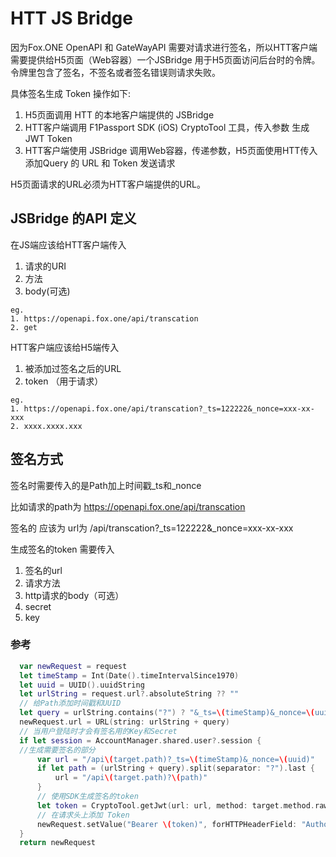 # HTT JS Bridge

因为Fox.ONE OpenAPI 和 GateWayAPI 需要对请求进行签名，所以HTT客户端需要提供给H5页面（Web容器）一个JSBridge 用于H5页面访问后台时的令牌。
令牌里包含了签名，不签名或者签名错误则请求失败。

具体签名生成 Token 操作如下:    

1. H5页面调用 HTT 的本地客户端提供的 JSBridge    
2. HTT客户端调用 F1Passport SDK (iOS) CryptoTool 工具，传入参数 生成 JWT Token    
3. HTT客户端使用 JSBridge 调用Web容器，传递参数，H5页面使用HTT传入添加Query 的 URL 和 Token 发送请求    

H5页面请求的URL必须为HTT客户端提供的URL。

## JSBridge 的API 定义

在JS端应该给HTT客户端传入 
1. 请求的URI
2. 方法
3. body(可选)

```
eg.
1. https://openapi.fox.one/api/transcation
2. get
```

HTT客户端应该给H5端传入
1. 被添加过签名之后的URL
2. token （用于请求）

```
eg.   
1. https://openapi.fox.one/api/transcation?_ts=122222&_nonce=xxx-xx-xxx
2. xxxx.xxxx.xxx
```

## 签名方式
签名时需要传入的是Path加上时间戳_ts和_nonce

比如请求的path为 https://openapi.fox.one/api/transcation

签名的 应该为 url为 /api/transcation?_ts=122222&_nonce=xxx-xx-xxx

生成签名的token 需要传入
1. 签名的url
2. 请求方法
3. http请求的body（可选）
4. secret
5. key

### 参考

```Swift
  var newRequest = request
  let timeStamp = Int(Date().timeIntervalSince1970)
  let uuid = UUID().uuidString
  let urlString = request.url?.absoluteString ?? ""
  // 给Path添加时间戳和UUID
  let query = urlString.contains("?") ? "&_ts=\(timeStamp)&_nonce=\(uuid)" : "?_ts=\(timeStamp)&_nonce=\(uuid)"
  newRequest.url = URL(string: urlString + query)
  // 当用户登陆时才会有签名用的Key和Secret
  if let session = AccountManager.shared.user?.session {
  //生成需要签名的部分
      var url = "/api\(target.path)?_ts=\(timeStamp)&_nonce=\(uuid)"
      if let path = (urlString + query).split(separator: "?").last {
          url = "/api\(target.path)?\(path)"
      }
      // 使用SDK生成签名的token
      let token = CryptoTool.getJwt(url: url, method: target.method.rawValue, body: request.httpBody, secret: session.secret, key: session.key)
      // 在请求头上添加 Token
      newRequest.setValue("Bearer \(token)", forHTTPHeaderField: "Authorization")
  }
  return newRequest
```

